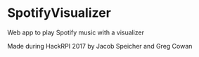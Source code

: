 # SpotifyVisualizer
Web app to play Spotify music with a visualizer

Made during HackRPI 2017 by Jacob Speicher and Greg Cowan
